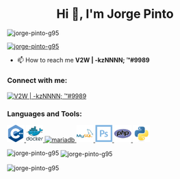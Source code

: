 <h1 align="center">Hi 👋, I'm Jorge Pinto</h1>
<p align="left"> <img src="https://komarev.com/ghpvc/?username=jorge-pinto-g95&label=Profile%20views&color=0e75b6&style=flat" alt="jorge-pinto-g95" /> </p>

<p align="left"> <a href="https://github.com/ryo-ma/github-profile-trophy"><img src="https://github-profile-trophy.vercel.app/?username=jorge-pinto-g95" alt="jorge-pinto-g95" /></a> </p>

- 📫 How to reach me **V2W | -kzNNNN; ™#9989**

<h3 align="left">Connect with me:</h3>
<p align="left">
<a href="https://discord.gg/V2W | -kzNNNN; ™#9989" target="blank"><img align="center" src="https://raw.githubusercontent.com/rahuldkjain/github-profile-readme-generator/master/src/images/icons/Social/discord.svg" alt="V2W | -kzNNNN; ™#9989" height="30" width="40" /></a>
</p>

<h3 align="left">Languages and Tools:</h3>
<p align="left"> <a href="https://www.w3schools.com/cpp/" target="_blank" rel="noreferrer"> <img src="https://raw.githubusercontent.com/devicons/devicon/master/icons/cplusplus/cplusplus-original.svg" alt="cplusplus" width="40" height="40"/> </a> <a href="https://www.docker.com/" target="_blank" rel="noreferrer"> <img src="https://raw.githubusercontent.com/devicons/devicon/master/icons/docker/docker-original-wordmark.svg" alt="docker" width="40" height="40"/> </a> <a href="https://mariadb.org/" target="_blank" rel="noreferrer"> <img src="https://www.vectorlogo.zone/logos/mariadb/mariadb-icon.svg" alt="mariadb" width="40" height="40"/> </a> <a href="https://www.mysql.com/" target="_blank" rel="noreferrer"> <img src="https://raw.githubusercontent.com/devicons/devicon/master/icons/mysql/mysql-original-wordmark.svg" alt="mysql" width="40" height="40"/> </a> <a href="https://www.photoshop.com/en" target="_blank" rel="noreferrer"> <img src="https://raw.githubusercontent.com/devicons/devicon/master/icons/photoshop/photoshop-line.svg" alt="photoshop" width="40" height="40"/> </a> <a href="https://www.php.net" target="_blank" rel="noreferrer"> <img src="https://raw.githubusercontent.com/devicons/devicon/master/icons/php/php-original.svg" alt="php" width="40" height="40"/> </a> <a href="https://www.python.org" target="_blank" rel="noreferrer"> <img src="https://raw.githubusercontent.com/devicons/devicon/master/icons/python/python-original.svg" alt="python" width="40" height="40"/> </a> </p>

<p><img align="left" src="https://github-readme-stats.vercel.app/api/top-langs?username=jorge-pinto-g95&show_icons=true&locale=en&layout=compact" alt="jorge-pinto-g95" /></p>

<p>&nbsp;<img align="center" src="https://github-readme-stats.vercel.app/api?username=jorge-pinto-g95&show_icons=true&locale=en" alt="jorge-pinto-g95" /></p>

<p><img align="center" src="https://github-readme-streak-stats.herokuapp.com/?user=jorge-pinto-g95&" alt="jorge-pinto-g95" /></p>
